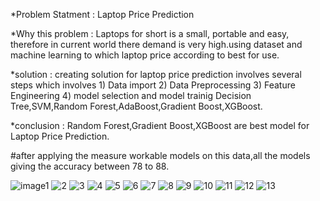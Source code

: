 *Problem Statment : Laptop Price Prediction

*Why this problem : Laptops for short is a small, portable and easy, therefore in current world there demand is very high.using dataset and machine learning to which laptop price according to best for use.

*solution : creating solution for laptop price prediction involves several steps which involves 1) Data import 2) Data Preprocessing 3) Feature Engineering 4) model selection and model trainig Decision Tree,SVM,Random Forest,AdaBoost,Gradient Boost,XGBoost.

*conclusion : Random Forest,Gradient Boost,XGBoost are best model for Laptop Price Prediction.

#after applying the measure workable models on this data,all the models giving the accuracy between 78 to 88.

![image1](https://github.com/manish7977/Laptop-Price/assets/135976924/74345507-daf5-49e3-aa34-b8df99a61593)
![2](https://github.com/manish7977/Laptop-Price/assets/135976924/1ce2769f-d358-4648-9604-92ab9541b93b)
![3](https://github.com/manish7977/Laptop-Price/assets/135976924/56117923-28f5-4007-887b-203bd155112d)
![4](https://github.com/manish7977/Laptop-Price/assets/135976924/a5a5a871-f248-4990-9a24-00c0a3df1f29)
![5](https://github.com/manish7977/Laptop-Price/assets/135976924/5a863377-7d31-4b14-be4f-b21d3cba77c0)
![6](https://github.com/manish7977/Laptop-Price/assets/135976924/00b54e3d-a986-42ca-a50f-213f6b34a1fc)
![7](https://github.com/manish7977/Laptop-Price/assets/135976924/f19f2c42-223c-4a3c-a71c-c623dea69e1b)
![8](https://github.com/manish7977/Laptop-Price/assets/135976924/b5a3fc69-8767-4f7b-93a5-2bd142a2c47e)
![9](https://github.com/manish7977/Laptop-Price/assets/135976924/c19e3451-7770-4a05-842a-70845f3c17f7)
![10](https://github.com/manish7977/Laptop-Price/assets/135976924/af70bba9-ecff-4332-acaf-b060dd966161)
![11](https://github.com/manish7977/Laptop-Price/assets/135976924/acf4a597-8c8d-4042-913e-fbae3e6adc93)
![12](https://github.com/manish7977/Laptop-Price/assets/135976924/e7a6e927-52fa-4edb-8fc4-e72309a9863b)
![13](https://github.com/manish7977/Laptop-Price/assets/135976924/fbbe1813-92ce-45f7-9d8f-5d1145a253ba)















